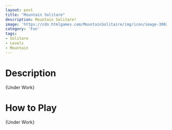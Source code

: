 ```yaml
---
layout: post
title: "Mountain Solitare"
description: Mountain Solitare!
image: 'https://cdn.htmlgames.com/MountainSolitaire/img/icon/image-300x200.jpg'
category: 'Fun'
tags:
- Solitare
- Levels
- Mountain
---
```



<div>
<script src="https://cdn.htmlgames.com/embed.js?game=MountainSolitaire&amp;width=800&amp;height=480&amp;bgcolor=white"></script>
</div>


# Description

{Under Work}

# How to Play

{Under Work}

